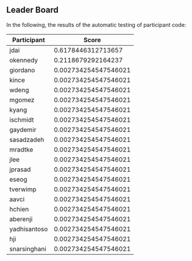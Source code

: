 ## Leader Board

In the following, the results of the automatic testing of participant code:

| Participant  | Score |
|---|---|
| jdai | 0.6178446312713657|
| okennedy | 0.2118679292164237|
| giordano | 0.002734254547546021|
| kince | 0.002734254547546021|
| wdeng | 0.002734254547546021|
| mgomez | 0.002734254547546021|
| kyang | 0.002734254547546021|
| ischmidt | 0.002734254547546021|
| gaydemir | 0.002734254547546021|
| sasadzadeh | 0.002734254547546021|
| mradtke | 0.002734254547546021|
| jlee | 0.002734254547546021|
| jprasad | 0.002734254547546021|
| eseog | 0.002734254547546021|
| tverwimp | 0.002734254547546021|
| aavci | 0.002734254547546021|
| hchien | 0.002734254547546021|
| aberenji | 0.002734254547546021|
| yadhisantoso | 0.002734254547546021|
| hji | 0.002734254547546021|
| snarsinghani | 0.002734254547546021|

